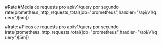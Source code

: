 #Rate
#Média de requests pro api/v1/query por segundo
rate(prometheus_http_requests_total{job="prometheus",handler="/api/v1/query"}[5m])

#Irate:
#Picos de requests pro api/v1/query por segundo
irate(prometheus_http_requests_total{job="prometheus",handler="/api/v1/query"}[5m])